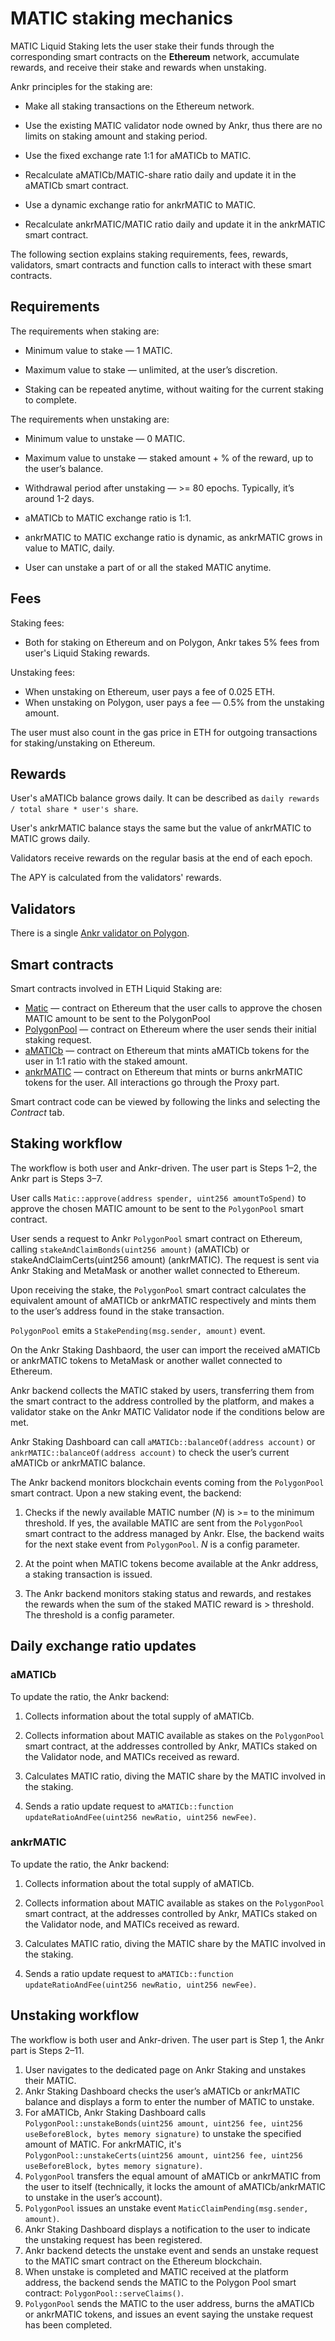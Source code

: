 # MATIC staking mechanics

MATIC Liquid Staking lets the user stake their funds through the corresponding smart contracts on the **Ethereum** network, accumulate rewards, and receive their stake and rewards when unstaking.

Ankr principles for the staking are:

* Make all staking transactions on the Ethereum network.

* Use the existing MATIC validator node owned by Ankr, thus there are no limits on staking amount and staking period.

* Use the fixed exchange rate 1:1 for aMATICb to MATIC.

* Recalculate aMATICb/MATIC-share ratio daily and update it in the aMATICb smart contract.

* Use a dynamic exchange ratio for ankrMATIC to MATIC.

* Recalculate ankrMATIC/MATIC ratio daily and update it in the ankrMATIC smart contract.

The following section explains staking requirements, fees, rewards, validators, smart contracts and function calls to interact with these smart contracts.


## Requirements
The requirements when staking are:

* Minimum value to stake — 1 MATIC.

* Maximum value to stake — unlimited, at the user’s discretion.

* Staking can be repeated anytime, without waiting for the current staking to complete.

The requirements when unstaking are:

* Minimum value to unstake — 0 MATIC.

* Maximum value to unstake — staked amount + % of the reward, up to the user’s balance.

* Withdrawal period after unstaking — >= 80 epochs. Typically, it’s around 1-2 days.

* aMATICb to MATIC exchange ratio is 1:1.

* ankrMATIC to MATIC exchange ratio is dynamic, as ankrMATIC grows in value to MATIC, daily.

* User can unstake a part of or all the staked MATIC anytime.


## Fees
Staking fees:
* Both for staking on Ethereum and on Polygon, Ankr takes 5% fees from user's Liquid Staking rewards. 

Unstaking fees: 
* When unstaking on Ethereum, user pays a fee of 0.025 ETH.
* When unstaking on Polygon, user pays a fee — 0.5% from the unstaking amount.

The user must also count in the gas price in ETH for outgoing transactions for staking/unstaking on Ethereum.


## Rewards
User's aMATICb balance grows daily. It can be described as `daily rewards / total share * user's share`.

User's ankrMATIC balance stays the same but the value of ankrMATIC to MATIC grows daily.

Validators receive rewards on the regular basis at the end of each epoch.

The APY is calculated from the validators' rewards.


## Validators

There is a single [Ankr validator on Polygon](https://wallet.polygon.technology/staking/validators/31). 


## Smart contracts
Smart contracts involved in ETH Liquid Staking are:
* [Matic](https://etherscan.io/address/0x7D1AfA7B718fb893dB30A3aBc0Cfc608AaCfeBB0) — contract on Ethereum that the user calls to approve the chosen MATIC amount to be sent to the PolygonPool
* [PolygonPool](https://etherscan.io/address/0xCfD4B4Bc15C8bF0Fd820B0D4558c725727B3ce89) — contract on Ethereum where the user sends their initial staking request.
* [aMATICb](https://etherscan.io/address/0x99534Ef705Df1FFf4e4bD7bbaAF9b0dFf038EbFe) — contract on Ethereum that mints aMATICb tokens for the user in 1:1 ratio with the staked amount.
* [ankrMATIC](https://etherscan.io/token/0x26dcfbfa8bc267b250432c01c982eaf81cc5480c) — contract on Ethereum that mints or burns ankrMATIC tokens for the user. All interactions go through the Proxy part. 

Smart contract code can be viewed by following the links and selecting the *Contract* tab.


## Staking workflow
The workflow is both user and Ankr-driven. The user part is Steps 1–2, the Ankr part is Steps 3–7.

User calls `Matic::approve(address spender, uint256 amountToSpend)` to approve the chosen MATIC amount to be sent to the `PolygonPool` smart contract.

User sends a request to Ankr `PolygonPool` smart contract on Ethereum, calling `stakeAndClaimBonds(uint256 amount)` (aMATICb) or stakeAndClaimCerts(uint256 amount) (ankrMATIC). The request is sent via Ankr Staking and MetaMask or another wallet connected to Ethereum.

Upon receiving the stake, the `PolygonPool` smart contract calculates the equivalent amount of aMATICb or ankrMATIC respectively and mints them to the user’s address found in the stake transaction.

`PolygonPool` emits a `StakePending(msg.sender, amount)` event.

On the Ankr Staking Dashbaord, the user can import the received aMATICb or ankrMATIC tokens to MetaMask or another wallet connected to Ethereum.

Ankr backend collects the MATIC staked by users, transferring them from the smart contract to the address controlled by the platform, and makes a validator stake on the Ankr MATIC Validator node if the conditions below are met.

Ankr Staking Dashboard can call `aMATICb::balanceOf(address account)` or `ankrMATIC::balanceOf(address account)` to check the user’s current aMATICb or ankrMATIC balance.

The Ankr backend monitors blockchain events coming from the `PolygonPool` smart contract. Upon a new staking event, the backend:

1. Checks if the newly available MATIC number (*N*) is >= to the minimum threshold. If yes, the available MATIC are sent from the `PolygonPool`  smart contract to the address managed by Ankr. Else, the backend waits for the next stake event from `PolygonPool`. *N* is a config parameter.

2. At the point when MATIC tokens become available at the Ankr address, a staking transaction is issued.

3. The Ankr backend monitors staking status and rewards, and restakes the rewards when the sum of the staked MATIC reward is > threshold. The threshold is a config parameter.


## Daily exchange ratio updates

### aMATICb
To update the ratio, the Ankr backend:

1. Collects information about the total supply of aMATICb.

2. Collects information about MATIC available as stakes on the `PolygonPool` smart contract, at the addresses controlled by Ankr, MATICs staked on the Validator node, and MATICs received as reward.

3. Calculates MATIC ratio, diving the MATIC share by the MATIC involved in the staking.

4. Sends a ratio update request to `aMATICb::function updateRatioAndFee(uint256 newRatio, uint256 newFee)`.

### ankrMATIC
To update the ratio, the Ankr backend:

1. Collects information about the total supply of aMATICb.

2. Collects information about MATIC available as stakes on the `PolygonPool` smart contract, at the addresses controlled by Ankr, MATICs staked on the Validator node, and MATICs received as reward.

3. Calculates MATIC ratio, diving the MATIC share by the MATIC involved in the staking.

4. Sends a ratio update request to `aMATICb::function updateRatioAndFee(uint256 newRatio, uint256 newFee)`.

## Unstaking workflow

The workflow is both user and Ankr-driven. The user part is Step 1, the Ankr part is Steps 2–11.

1. User navigates to the dedicated page on Ankr Staking and unstakes their MATIC.
2. Ankr Staking Dashboard checks the user’s aMATICb or ankrMATIC balance and displays a form to enter the number of MATIC to unstake.
4. For aMATICb, Ankr Staking Dashboard calls `PolygonPool::unstakeBonds(uint256 amount, uint256 fee, uint256 useBeforeBlock, bytes memory signature)` to unstake the specified amount of MATIC. For ankrMATIC, it's `PolygonPool::unstakeCerts(uint256 amount, uint256 fee, uint256 useBeforeBlock, bytes memory signature)`.  
5. `PolygonPool` transfers the equal amount of aMATICb or ankrMATIC from the user to itself (technically, it locks the amount of aMATICb/ankrMATIC to unstake in the user’s account).
6. `PolygonPool` issues an unstake event `MaticClaimPending(msg.sender, amount)`.
7. Ankr Staking Dashboard displays a notification to the user to indicate the unstaking request has been registered.
8. Ankr backend detects the unstake event and sends an unstake request to the MATIC smart contract on the Ethereum blockchain.
9. When unstake is completed and MATIC received at the platform address, the backend sends the MATIC to the Polygon Pool smart contract: `PolygonPool::serveClaims()`.
10. `PolygonPool` sends the MATIC to the user address, burns the aMATICb or ankrMATIC tokens, and issues an event saying the unstake request has been completed.